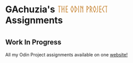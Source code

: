 <div style="margin-right:0">
 <h1> GAchuzia's <img src="Media\odin-project-logo.png" height="24"> Assignments<h1> 
</div>

## Work In Progress
All my Odin Project assignments available on one [website!](URL) 
